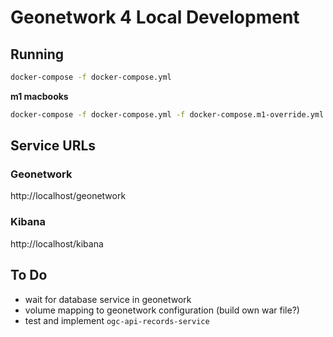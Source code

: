 # Geonetwork 4 Local Development

## Running

```sh
docker-compose -f docker-compose.yml
```

**m1 macbooks**

```sh
docker-compose -f docker-compose.yml -f docker-compose.m1-override.yml up -d
```

## Service URLs

### Geonetwork
http://localhost/geonetwork

### Kibana
http://localhost/kibana


## To Do
- wait for database service in geonetwork
- volume mapping to geonetwork configuration (build own war file?)
- test and implement `ogc-api-records-service`